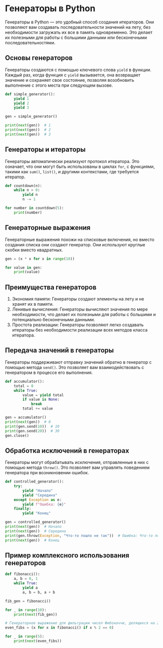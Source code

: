 # Генераторы в Python

Генераторы в Python — это удобный способ создания итераторов. Они позволяют вам создавать последовательности значений на лету, без необходимости загружать их все в память одновременно. Это делает их полезными для работы с большими данными или бесконечными последовательностями.

## Основы генераторов

Генераторы создаются с помощью ключевого слова `yield` в функции. Каждый раз, когда функция с `yield` вызывается, она возвращает значение и сохраняет свое состояние, позволяя возобновить выполнение с этого места при следующем вызове.

```python
def simple_generator():
    yield 1
    yield 2
    yield 3

gen = simple_generator()

print(next(gen))  # 1
print(next(gen))  # 2
print(next(gen))  # 3
```

## Генераторы и итераторы

Генераторы автоматически реализуют протокол итератора. Это означает, что они могут быть использованы в циклах `for`, с функциями, такими как `sum()`, `list()`, и другими контекстами, где требуется итератор.

```python
def countdown(n):
    while n > 0:
        yield n
        n -= 1

for number in countdown(5):
    print(number)
```

## Генераторные выражения

Генераторные выражения похожи на списковые включения, но вместо создания списка они создают генератор. Они используют круглые скобки вместо квадратных.

```python
gen = (x * x for x in range(10))

for value in gen:
    print(value)
```

## Преимущества генераторов

1) Экономия памяти: Генераторы создают элементы на лету и не хранят их в памяти.
2) Ленивые вычисления: Генераторы вычисляют значения по мере необходимости, что делает их полезными для работы с большими и потенциально бесконечными данными.
3) Простота реализации: Генераторы позволяют легко создавать итераторы без необходимости реализации всех методов класса итератора.

## Передача значений в генераторы

Генераторы поддерживают отправку значений обратно в генератор с помощью метода `send()`. Это позволяет вам взаимодействовать с генератором в процессе его выполнения.

```python
def accumulator():
    total = 0
    while True:
        value = yield total
        if value is None:
            break
        total += value

gen = accumulator()
print(next(gen))  # 0
print(gen.send(10))  # 10
print(gen.send(20))  # 30
gen.close()
```

## Обработка исключений в генераторах

Генераторы могут обрабатывать исключения, отправленные в них с помощью метода `throw()`. Это позволяет вам управлять поведением генератора при возникновении ошибок.

```python
def controlled_generator():
    try:
        yield "Начало"
        yield "Середина"
    except Exception as e:
        yield f"Ошибка: {e}"
    finally:
        yield "Конец"

gen = controlled_generator()
print(next(gen))  # Начало
print(next(gen))  # Середина
print(gen.throw(Exception, "Что-то пошло не так"))  # Ошибка: Что-то пошло не так
print(next(gen))  # Конец
```

## Пример комплексного использования генераторов

```python
def fibonacci():
    a, b = 0, 1
    while True:
        yield a
        a, b = b, a + b

fib_gen = fibonacci()

for _ in range(10):
    print(next(fib_gen))

# Генераторное выражение для фильтрации чисел Фибоначчи, делящихся на 2
even_fibs = (x for x in fibonacci() if x % 2 == 0)

for _ in range(5):
    print(next(even_fibs))
```

